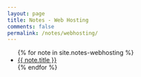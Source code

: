 ```yaml
---
layout: page
title: Notes - Web Hosting
comments: false
permalink: /notes/webhosting/
---
```

<ul>
  {% for note in site.notes-webhosting %}
    <li>
      <a href="{{ note.url }}">{{ note.title }}</a>
    </li>
  {% endfor %}
</ul>
